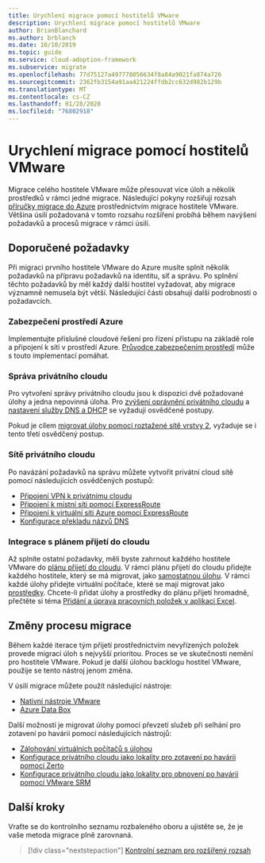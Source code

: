```yaml
---
title: Urychlení migrace pomocí hostitelů VMware
description: Urychlení migrace pomocí hostitelů VMware
author: BrianBlanchard
ms.author: brblanch
ms.date: 10/10/2019
ms.topic: guide
ms.service: cloud-adoption-framework
ms.subservice: migrate
ms.openlocfilehash: 77d75127a497778056634f8a84a9021fa874a726
ms.sourcegitcommit: 2362fb3154a91aa421224ffdb2cc632d982b129b
ms.translationtype: MT
ms.contentlocale: cs-CZ
ms.lasthandoff: 01/28/2020
ms.locfileid: "76802918"
---
```

# <a name="accelerate-migration-with-vmware-hosts"></a>Urychlení migrace pomocí hostitelů VMware

Migrace celého hostitele VMware může přesouvat více úloh a několik prostředků v rámci jedné migrace. Následující pokyny rozšiřují rozsah [příručky migrace do Azure](../azure-migration-guide/index.md) prostřednictvím migrace hostitele VMware. Většina úsilí požadovaná v tomto rozsahu rozšíření probíhá během navýšení požadavků a procesů migrace v rámci úsilí.

## <a name="suggested-prerequisites"></a>Doporučené požadavky

Při migraci prvního hostitele VMware do Azure musíte splnit několik požadavků na přípravu požadavků na identitu, síť a správu. Po splnění těchto požadavků by měl každý další hostitel vyžadovat, aby migrace významně nemusela být větší. Následující části obsahují další podrobnosti o požadavcích.

### <a name="secure-your-azure-environment"></a>Zabezpečení prostředí Azure

Implementujte příslušné cloudové řešení pro řízení přístupu na základě role a připojení k síti v prostředí Azure. [Průvodce zabezpečením prostředí](https://docs.microsoft.com/azure/vmware-cloudsimple/private-cloud-secure?toc=https://docs.microsoft.com/azure/cloud-adoption-framework/toc.json&bc=https://docs.microsoft.com/azure/cloud-adoption-framework/_bread/toc.json) může s touto implementací pomáhat.

### <a name="private-cloud-management"></a>Správa privátního cloudu

Pro vytvoření správy privátního cloudu jsou k dispozici dvě požadované úlohy a jedna nepovinná úloha. Pro [zvýšení oprávnění privátního cloudu](https://docs.microsoft.com/azure/vmware-cloudsimple/escalate-privileges?toc=https://docs.microsoft.com/azure/cloud-adoption-framework/toc.json&bc=https://docs.microsoft.com/azure/cloud-adoption-framework/_bread/toc.json) a [nastavení služby DNS a DHCP](https://docs.microsoft.com/azure/vmware-cloudsimple/dns-dhcp-setup?toc=https://docs.microsoft.com/azure/cloud-adoption-framework/toc.json&bc=https://docs.microsoft.com/azure/cloud-adoption-framework/_bread/toc.json) se vyžadují osvědčené postupy.

Pokud je cílem [migrovat úlohy pomocí roztažené sítě vrstvy 2](https://docs.microsoft.com/azure/vmware-cloudsimple/migration-layer-2-vpn?toc=https://docs.microsoft.com/azure/cloud-adoption-framework/toc.json&bc=https://docs.microsoft.com/azure/cloud-adoption-framework/_bread/toc.json), vyžaduje se i tento třetí osvědčený postup.

### <a name="private-cloud-networking"></a>Sítě privátního cloudu

Po navázání požadavků na správu můžete vytvořit privátní cloud sítě pomocí následujících osvědčených postupů:

- [Připojení VPN k privátnímu cloudu](https://docs.microsoft.com/azure/vmware-cloudsimple/set-up-vpn?toc=https://docs.microsoft.com/azure/cloud-adoption-framework/toc.json&bc=https://docs.microsoft.com/azure/cloud-adoption-framework/_bread/toc.json)
- [Připojení k místní síti pomocí ExpressRoute](https://docs.microsoft.com/azure/vmware-cloudsimple/on-premises-connection?toc=https://docs.microsoft.com/azure/cloud-adoption-framework/toc.json&bc=https://docs.microsoft.com/azure/cloud-adoption-framework/_bread/toc.json)
- [Připojení k virtuální síti Azure pomocí ExpressRoute](https://docs.microsoft.com/azure/vmware-cloudsimple/azure-expressroute-connection?toc=https://docs.microsoft.com/azure/cloud-adoption-framework/toc.json&bc=https://docs.microsoft.com/azure/cloud-adoption-framework/_bread/toc.json)
- [Konfigurace překladu názvů DNS](https://docs.microsoft.com/azure/vmware-cloudsimple/on-premises-dns-setup?toc=https://docs.microsoft.com/azure/cloud-adoption-framework/toc.json&bc=https://docs.microsoft.com/azure/cloud-adoption-framework/_bread/toc.json)

### <a name="integration-with-the-cloud-adoption-plan"></a>Integrace s plánem přijetí do cloudu

Až splníte ostatní požadavky, měli byste zahrnout každého hostitele VMware do [plánu přijetí do cloudu](../../plan/template.md). V rámci plánu přijetí do cloudu přidejte každého hostitele, který se má migrovat, jako [samostatnou úlohu](../../plan/workloads.md). V rámci každé úlohy přidejte virtuální počítače, které se mají migrovat jako [prostředky](../../plan/workloads.md). Chcete-li přidat úlohy a prostředky do plánu přijetí hromadně, přečtěte si téma [Přidání a úprava pracovních položek v aplikaci Excel](https://docs.microsoft.com/azure/devops/boards/backlogs/office/bulk-add-modify-work-items-excel?view=azure-devops).

## <a name="migrate-process-changes"></a>Změny procesu migrace

Během každé iterace tým přijetí prostřednictvím nevyřízených položek provede migraci úloh s nejvyšší prioritou. Proces se ve skutečnosti nemění pro hostitele VMware. Pokud je další úlohou backlogu hostitel VMware, použije se tento nástroj jenom změna.

V úsilí migrace můžete použít následující nástroje:

- [Nativní nástroje VMware](https://docs.microsoft.com/azure/vmware-cloudsimple/migrate-workloads?toc=https://docs.microsoft.com/azure/cloud-adoption-framework/toc.json&bc=https://docs.microsoft.com/azure/cloud-adoption-framework/_bread/toc.json)
- [Azure Data Box](https://docs.microsoft.com/azure/vmware-cloudsimple/migration-using-azure-data-box?toc=https://docs.microsoft.com/azure/cloud-adoption-framework/toc.json&bc=https://docs.microsoft.com/azure/cloud-adoption-framework/_bread/toc.json)

Další možností je migrovat úlohy pomocí převzetí služeb při selhání pro zotavení po havárii pomocí následujících nástrojů:

- [Zálohování virtuálních počítačů s úlohou](https://docs.microsoft.com/azure/vmware-cloudsimple/backup-workloads-veeam?toc=https://docs.microsoft.com/azure/cloud-adoption-framework/toc.json&bc=https://docs.microsoft.com/azure/cloud-adoption-framework/_bread/toc.json)
- [Konfigurace privátního cloudu jako lokality pro zotavení po havárii pomocí Zerto](https://docs.microsoft.com/azure/vmware-cloudsimple/disaster-recovery-zerto?toc=https://docs.microsoft.com/azure/cloud-adoption-framework/toc.json&bc=https://docs.microsoft.com/azure/cloud-adoption-framework/_bread/toc.json)
- [Konfigurace privátního cloudu jako lokality pro obnovení po havárii pomocí VMware SRM](https://docs.microsoft.com/azure/vmware-cloudsimple/disaster-recovery-site-recovery-manager?toc=https://docs.microsoft.com/azure/cloud-adoption-framework/toc.json&bc=https://docs.microsoft.com/azure/cloud-adoption-framework/_bread/toc.json)

## <a name="next-steps"></a>Další kroky

Vraťte se do kontrolního seznamu rozbaleného oboru a ujistěte se, že je vaše metoda migrace plně zarovnaná.

> [!div class="nextstepaction"]
> [Kontrolní seznam pro rozšířený rozsah](./index.md)
